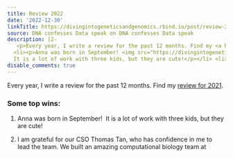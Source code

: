 ```yaml
---
title: Review 2022
date: '2022-12-30'
linkTitle: https://divingintogeneticsandgenomics.rbind.io/post/review-2022/
source: DNA confesses Data speak on DNA confesses Data speak
description: |2-
   <p>Every year, I write a review for the past 12 months. Find my <a href="https://divingintogeneticsandgenomics.rbind.io/post/review-2021/" target="_blank">review for 2021</a>.</p> <h3 id="some-top-wins">Some top wins:</h3> <ol>
  <li><p>Anna was born in September! <img src="https://divingintogeneticsandgenomics.rbind.io/img/family.png" alt="" />
  It is a lot of work with three kids, but they are cute!</p></li> <li><p>I am grateful for our CSO Thomas Tan, who has confidence in me to lead the team. We built an amazing computational biology team at <a href="https://www.immunitastx.com/" ...
disable_comments: true
---
```

 <p>Every year, I write a review for the past 12 months. Find my <a href="https://divingintogeneticsandgenomics.rbind.io/post/review-2021/" target="_blank">review for 2021</a>.</p> <h3 id="some-top-wins">Some top wins:</h3> <ol>
<li><p>Anna was born in September! <img src="https://divingintogeneticsandgenomics.rbind.io/img/family.png" alt="" />
It is a lot of work with three kids, but they are cute!</p></li> <li><p>I am grateful for our CSO Thomas Tan, who has confidence in me to lead the team. We built an amazing computational biology team at <a href="https://www.immunitastx.com/" ...